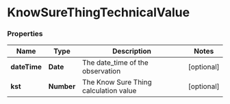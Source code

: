 # KnowSureThingTechnicalValue

### Properties
Name | Type | Description | Notes
------------ | ------------- | ------------- | -------------
**dateTime** | **Date** | The date_time of the observation | [optional] 
**kst** | **Number** | The Know Sure Thing calculation value | [optional] 



